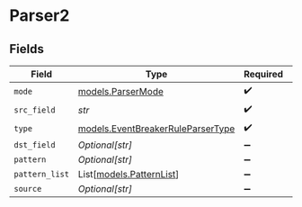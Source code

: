 # Parser2


## Fields

| Field                                                                        | Type                                                                         | Required                                                                     | Description                                                                  |
| ---------------------------------------------------------------------------- | ---------------------------------------------------------------------------- | ---------------------------------------------------------------------------- | ---------------------------------------------------------------------------- |
| `mode`                                                                       | [models.ParserMode](../models/parsermode.md)                                 | :heavy_check_mark:                                                           | N/A                                                                          |
| `src_field`                                                                  | *str*                                                                        | :heavy_check_mark:                                                           | N/A                                                                          |
| `type`                                                                       | [models.EventBreakerRuleParserType](../models/eventbreakerruleparsertype.md) | :heavy_check_mark:                                                           | N/A                                                                          |
| `dst_field`                                                                  | *Optional[str]*                                                              | :heavy_minus_sign:                                                           | N/A                                                                          |
| `pattern`                                                                    | *Optional[str]*                                                              | :heavy_minus_sign:                                                           | N/A                                                                          |
| `pattern_list`                                                               | List[[models.PatternList](../models/patternlist.md)]                         | :heavy_minus_sign:                                                           | N/A                                                                          |
| `source`                                                                     | *Optional[str]*                                                              | :heavy_minus_sign:                                                           | N/A                                                                          |